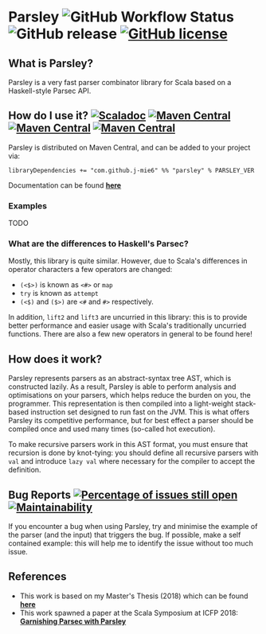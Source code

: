 # Parsley ![GitHub Workflow Status](https://img.shields.io/github/workflow/status/j-mie6/parsley/CI) ![GitHub release](https://img.shields.io/github/v/release/j-mie6/parsley?include_prereleases&sort=semver) [![GitHub license](https://img.shields.io/github/license/j-mie6/parsley.svg)](https://github.com/j-mie6/parsley/blob/master/LICENSE)

## What is Parsley?
Parsley is a very fast parser combinator library for Scala based on a Haskell-style Parsec API.

## How do I use it? [![Scaladoc](https://javadoc-badge.appspot.com/com.github.j-mie6/parsley_2.13.svg?label=scaladoc)](https://javadoc-badge.appspot.com/com.github.j-mie6/parsley_2.13) [![Maven Central](https://img.shields.io/maven-central/v/com.github.j-mie6/parsley_2.12?label=maven-central-2.12)](https://mvnrepository.com/artifact/com.github.j-mie6/parsley_2.12) [![Maven Central](https://img.shields.io/maven-central/v/com.github.j-mie6/parsley_2.13?label=maven-central-2.13)](https://mvnrepository.com/artifact/com.github.j-mie6/parsley_2.13) [![Maven Central](https://img.shields.io/maven-central/v/com.github.j-mie6/parsley_0.27?label=maven-central-0.27)](https://mvnrepository.com/artifact/com.github.j-mie6/parsley_0.27)

Parsley is distributed on Maven Central, and can be added to your project via:

```
libraryDependencies += "com.github.j-mie6" %% "parsley" % PARSLEY_VER
```

Documentation can be found [**here**](https://javadoc.io/doc/com.github.j-mie6/parsley_2.13/latest/index.html)

### Examples
TODO

### What are the differences to Haskell's Parsec?
Mostly, this library is quite similar. However, due to Scala's differences in operator characters a few operators are changed:

* `(<$>)` is known as `<#>` or `map`
* `try` is known as `attempt`
* `(<$)` and `($>)` are `<#` and `#>` respectively.

In addition, `lift2` and `lift3` are uncurried in this library: this is to provide better performance and easier usage with
Scala's traditionally uncurried functions. There are also a few new operators in general to be found here!

## How does it work?
Parsley represents parsers as an abstract-syntax tree AST, which is constructed lazily. As a result, Parsley is able to
perform analysis and optimisations on your parsers, which helps reduce the burden on you, the programmer. This representation
is then compiled into a light-weight stack-based instruction set designed to run fast on the JVM. This is what offers Parsley
its competitive performance, but for best effect a parser should be compiled once and used many times (so-called hot execution).

To make recursive parsers work in this AST format, you must ensure that recursion is done by knot-tying: you should define all
recursive parsers with `val` and introduce `lazy val` where necessary for the compiler to accept the definition.

## Bug Reports [![Percentage of issues still open](https://isitmaintained.com/badge/open/j-mie6/parsley.svg)](https://isitmaintained.com/project/j-mie6/parsley "Percentage of issues still open") [![Maintainability](https://api.codeclimate.com/v1/badges/337556ceb02f4d6dc599/maintainability)](https://codeclimate.com/github/j-mie6/parsley/maintainability)
If you encounter a bug when using Parsley, try and minimise the example of the parser (and the input) that triggers the bug.
If possible, make a self contained example: this will help me to identify the issue without too much issue.

## References
* This work is based on my Master's Thesis (2018) which can be found [**here**](https://github.com/J-mie6/Parsley/blob/master/parsley.pdf)
* This work spawned a paper at the Scala Symposium at ICFP 2018: [**Garnishing Parsec with Parsley**](https://dl.acm.org/doi/abs/10.1145/3241653.3241656)
